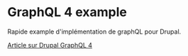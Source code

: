# GraphQL 4 example

Rapide example d'implémentation de graphQL pour Drupal.


[Article sur Drupal GraphQL 4](https://holidev.thomas-secher.fr/drupal-9-et-graphql-4)
